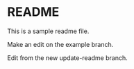 # README

This is a sample readme file.

Make an edit on the example branch.

Edit from the new update-readme branch.
